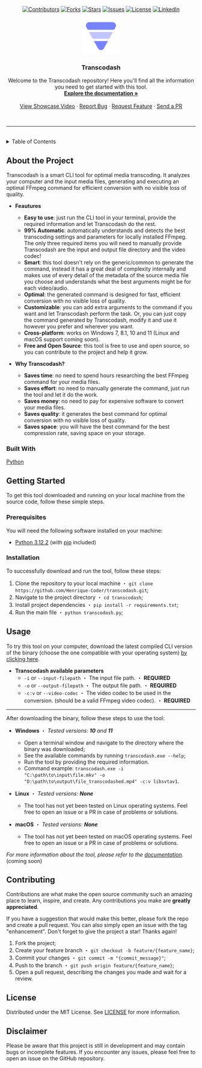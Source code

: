 <p align="center">
    <a href="https://github.com/Henrique-Coder/transcodash/contributors"><img alt="Contributors" src="https://img.shields.io/github/contributors/Henrique-Coder/everytoolsapi.svg?style=for-the-badge&logo=github"/></a>
    <a href="https://github.com/Henrique-Coder/transcodash/forks"><img alt="Forks" src="https://img.shields.io/github/forks/Henrique-Coder/everytoolsapi.svg?style=for-the-badge&logo=github"/></a>
    <a href="https://github.com/Henrique-Coder/transcodash/stargazers"><img alt="Stars" src="https://img.shields.io/github/stars/Henrique-Coder/everytoolsapi.svg?style=for-the-badge&logo=github"/></a>
    <a href="https://github.com/Henrique-Coder/transcodash/issues"><img alt="Issues" src="https://img.shields.io/github/issues/Henrique-Coder/everytoolsapi.svg?&style=for-the-badge&logo=github"/></a>
    <a href="https://github.com/Henrique-Coder/transcodash/blob/main/LICENSE"><img alt="License" src="https://img.shields.io/github/license/Henrique-Coder/everytoolsapi.svg?style=for-the-badge&logo=github"/></a>
    <a href="https://www.linkedin.com/in/henrique-coder"><img alt="LinkedIn" src="https://img.shields.io/badge/-LinkedIn-black.svg?style=for-the-badge&logo=linkedin&colorB=555"/></a>
</p>

<div align="center">
  <a href="https://github.com/Henrique-Coder/transcodash">
    <img src="images/logo/128x128.png" alt="Logo" width="96" height="96">
  </a>

  <h3 align="center">Transcodash</h3>

  <p align="center">
    Welcome to the Transcodash repository! Here you'll find all the information you need to get started with this tool.
    <br />
    <a href="https://transcodash.mindwired.com.br/docs"><strong>Explore the documentation »</strong></a>
    <br />
    <br />
    <a href="https://transcodash.mindwired.com.br/demo">View Showcase Video</a>
    ·
    <a href="https://github.com/Henrique-Coder/transcodash/issues">Report Bug</a>
    ·
    <a href="https://github.com/Henrique-Coder/transcodash/issues">Request Feature</a>
    ·
    <a href="https://github.com/Henrique-Coder/transcodash/pulls">Send a PR</a>
  </p>
</div>

<br>

---

<br>

<!-- TABLE OF CONTENTS -->
<details>
  <summary>Table of Contents</summary>
  <ol>
    <li>
      <a href="#about-the-project">About the Project</a>
      <ul>
        <li><a href="#built-with">Built With</a></li>
      </ul>
    </li>
    <li>
      <a href="#getting-started">Getting Started</a>
      <ul>
        <li><a href="#prerequisites">Prerequisites</a></li>
        <li><a href="#installation">Installation</a></li>
      </ul>
    </li>
    <li><a href="#usage">Usage</a></li>
    <li><a href="#contributing">Contributing</a></li>
    <li><a href="#license">License</a></li>
    <li><a href="#disclaimer">Disclaimer</a></li>
  </ol>
</details>

<!-- ABOUT THE PROJECT -->
## About the Project

Transcodash is a smart CLI tool for optimal media transcoding. It analyzes your computer and the input media files, generating and executing an optimal FFmpeg command for efficient conversion with no visible loss of quality.

- **Feautures**
  - **Easy to use**: just run the CLI tool in your terminal, provide the required information and let Transcodash do the rest.
  - **99% Automatic**: automatically understands and detects the best transcoding settings and parameters for locally installed FFmpeg. The only three required items you will need to manually provide Transcodash are the input and output file directory and the video codec!
  - **Smart**: this tool doesn't rely on the generic/common to generate the command, instead it has a great deal of complexity internally and makes use of every detail of the metadata of the source media file you choose and understands what the best arguments might be for each video/audio.
  - **Optimal**: the generated command is designed for fast, efficient conversion with no visible loss of quality.
  - **Customizable**: you can add extra arguments to the command if you want and let Transcodash perform the task. Or, you can just copy the command generated by Transcodash, modify it and use it however you prefer and wherever you want.
  - **Cross-platform**: works on Windows 7, 8.1, 10 and 11 (Linux and macOS support coming soon).
  - **Free and Open Source**: this tool is free to use and open source, so you can contribute to the project and help it grow.


- **Why Transcodash?**
  - **Saves time**: no need to spend hours researching the best FFmpeg command for your media files.
  - **Saves effort**: no need to manually generate the command, just run the tool and let it do the work.
  - **Saves money**: no need to pay for expensive software to convert your media files.
  - **Saves quality**: it generates the best command for optimal conversion with no visible loss of quality.
  - **Saves space**: you will have the best command for the best compression rate, saving space on your storage.

### Built With

[Python](https://www.python.org)

<!-- GETTING STARTED -->
## Getting Started

To get this tool downloaded and running on your local machine from the source code, follow these simple steps.

<!-- PREREQUISITES -->
### Prerequisites

You will need the following software installed on your machine:

- [Python 3.12.2](https://www.python.org/downloads/release/python-3122) (with [pip](https://pip.pypa.io/en/stable/installation) included)

<!-- INSTALLATION -->
### Installation

To successfully download and run the tool, follow these steps:

1. Clone the repository to your local machine ・ `git clone https://github.com/Henrique-Coder/transcodash.git`;
2. Navigate to the project directory ・ `cd transcodash`;
3. Install project dependencies ・ `pip install -r requirements.txt`;
4. Run the main file ・ `python transcodash.py`;

<!-- USAGE -->
## Usage

To try this tool on your computer, download the latest compiled CLI version of the binary (choose the one compatible with your operating system) [by clicking here](https://github.com/Henrique-Coder/transcodash/releases/latest).

- **Transcodash available parameters**
  - `-i` or `--input-filepath` ・ The input file path. ・ **REQUIRED**
  - `-o` or `--output-filepath` ・ The output file path. ・ **REQUIRED**
  - `-c:v` or `--video-codec` ・ The video codec to be used in the conversion. (should be a valid FFmpeg video codec). ・ **REQUIRED**

---

After downloading the binary, follow these steps to use the tool:

- **Windows** ・ _Tested versions: **10** and **11**_
  - Open a terminal window and navigate to the directory where the binary was downloaded;
  - See the available commands by running `transcodash.exe --help`;
  - Run the tool by providing the required information.
  - Command example: `transcodash.exe -i "C:\path\to\input\file.mkv" -o "D:\path\to\output\file_transcodashed.mp4" -c:v libsvtav1`.


- **Linux** ・ _Tested versions: **None**_
  - The tool has not yet been tested on Linux operating systems. Feel free to open an issue or a PR in case of problems or solutions.


- **macOS** ・ _Tested versions: **None**_
  - The tool has not yet been tested on macOS operating systems. Feel free to open an issue or a PR in case of problems or solutions.


_For more information about the tool, please refer to the [documentation](https://transcodash.mindwired.com.br/docs)._ (coming soon)

<!-- CONTRIBUTING -->
## Contributing

Contributions are what make the open source community such an amazing place to learn, inspire, and create. Any contributions you make are **greatly appreciated**.

If you have a suggestion that would make this better, please fork the repo and create a pull request. You can also simply open an issue with the tag "enhancement".
Don't forget to give the project a star! Thanks again!

1. Fork the project;
2. Create your feature branch ・ `git checkout -b feature/{feature_name}`;
3. Commit your changes ・ `git commit -m "{commit_message}"`;
4. Push to the branch ・ `git push origin feature/{feature_name}`;
5. Open a pull request, describing the changes you made and wait for a review.

<!-- LICENSE -->
## License

Distributed under the MIT License. See [LICENSE](https://github.com/Henrique-Coder/transcodash/blob/main/LICENSE) for more information.

## Disclaimer

Please be aware that this project is still in development and may contain bugs or incomplete features. If you encounter any issues, please feel free to open an issue on the GitHub repository.
